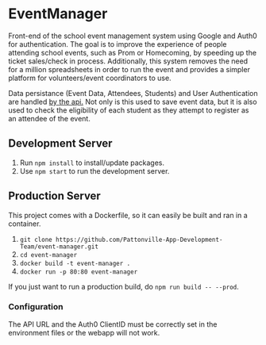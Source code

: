 # EventManager

Front-end of the school event management system using Google and Auth0 for authentication. The goal is to improve the experience of people attending school events, such as Prom or Homecoming, by speeding up the ticket sales/check in process. Additionally, this system removes the need for a million spreadsheets in order to run the event and provides a simpler platform for volunteers/event coordinators to use.

Data persistance (Event Data, Attendees, Students) and User Authentication are handled [by the api.](http://github.com/Pattonville-App-Development-Team/event-manager-api "Event Manager Api") Not only is this used to save event data, but it is also used to check the eligibility of each student as they attempt to register as an attendee of the event.

## Development Server

1. Run `npm install` to install/update packages.
2. Use `npm start` to run the development server.

## Production Server

This project comes with a Dockerfile, so it can easily be built and ran in a container.
1. `git clone https://github.com/Pattonville-App-Development-Team/event-manager.git`
2. `cd event-manager`
3. `docker build -t event-manager .`
4. `docker run -p 80:80 event-manager`

If you just want to run a production build, do `npm run build -- --prod`.

### Configuration

The API URL and the Auth0 ClientID must be correctly set in the environment files or the webapp will not work.
